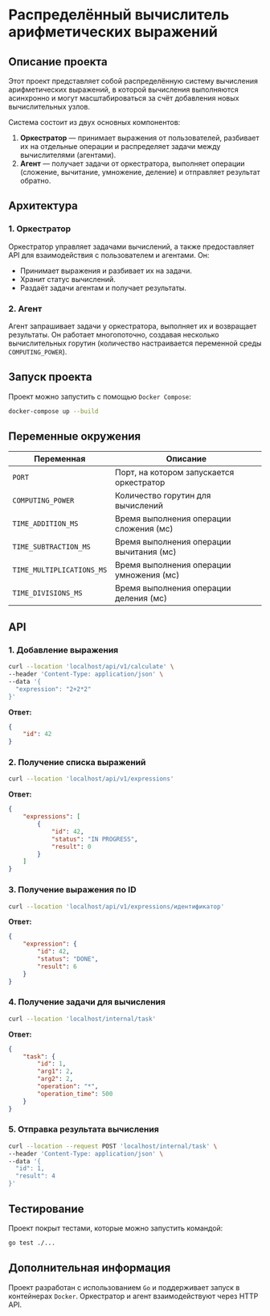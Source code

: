# Распределённый вычислитель арифметических выражений

## Описание проекта

Этот проект представляет собой распределённую систему вычисления арифметических выражений, в которой вычисления выполняются асинхронно и могут масштабироваться за счёт добавления новых вычислительных узлов.

Система состоит из двух основных компонентов:
1. **Оркестратор** — принимает выражения от пользователей, разбивает их на отдельные операции и распределяет задачи между вычислителями (агентами).
2. **Агент** — получает задачи от оркестратора, выполняет операции (сложение, вычитание, умножение, деление) и отправляет результат обратно.

## Архитектура

### 1. Оркестратор
Оркестратор управляет задачами вычислений, а также предоставляет API для взаимодействия с пользователем и агентами. Он:
- Принимает выражения и разбивает их на задачи.
- Хранит статус вычислений.
- Раздаёт задачи агентам и получает результаты.

### 2. Агент
Агент запрашивает задачи у оркестратора, выполняет их и возвращает результаты. Он работает многопоточно, создавая несколько вычислительных горутин (количество настраивается переменной среды `COMPUTING_POWER`).

## Запуск проекта

Проект можно запустить с помощью `Docker Compose`:

```sh
docker-compose up --build
```

## Переменные окружения

| Переменная                | Описание                                  |
|---------------------------|-------------------------------------------|
| `PORT`                    | Порт, на котором запускается оркестратор  |
| `COMPUTING_POWER`         | Количество горутин для вычислений         |
| `TIME_ADDITION_MS`        | Время выполнения операции сложения (мс)   |
| `TIME_SUBTRACTION_MS`     | Время выполнения операции вычитания (мс)  |
| `TIME_MULTIPLICATIONS_MS` | Время выполнения операции умножения (мс)  |
| `TIME_DIVISIONS_MS`       | Время выполнения операции деления (мс)    |

## API

### 1. Добавление выражения
```sh
curl --location 'localhost/api/v1/calculate' \
--header 'Content-Type: application/json' \
--data '{
  "expression": "2+2*2"
}'
```
**Ответ:**
```json
{
    "id": 42
}
```

### 2. Получение списка выражений
```sh
curl --location 'localhost/api/v1/expressions'
```
**Ответ:**
```json
{
    "expressions": [
        {
            "id": 42,
            "status": "IN PROGRESS",
            "result": 0
        }
    ]
}
```

### 3. Получение выражения по ID
```sh
curl --location 'localhost/api/v1/expressions/идентификатор'
```
**Ответ:**
```json
{
    "expression": {
        "id": 42,
        "status": "DONE",
        "result": 6
    }
}
```

### 4. Получение задачи для вычисления
```sh
curl --location 'localhost/internal/task'
```
**Ответ:**
```json
{
    "task": {
        "id": 1,
        "arg1": 2,
        "arg2": 2,
        "operation": "*",
        "operation_time": 500
    }
}
```

### 5. Отправка результата вычисления
```sh
curl --location --request POST 'localhost/internal/task' \
--header 'Content-Type: application/json' \
--data '{
  "id": 1,
  "result": 4
}'
```

## Тестирование
Проект покрыт тестами, которые можно запустить командой:
```sh
go test ./...
```

## Дополнительная информация
Проект разработан с использованием `Go` и поддерживает запуск в контейнерах `Docker`. Оркестратор и агент взаимодействуют через HTTP API.

